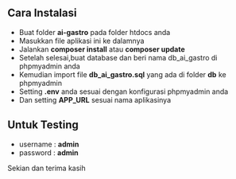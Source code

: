 
## Cara Instalasi


- Buat folder **ai-gastro** pada folder htdocs anda
- Masukkan file aplikasi ini ke dalamnya
- Jalankan **composer install** atau **composer update**
- Setelah selesai,buat database dan beri nama db_ai_gastro di phpmyadmin anda
- Kemudian import file **db_ai_gastro.sql**  yang ada di folder **db** ke phpmyadmin
- Setting **.env** anda sesuai dengan konfigurasi phpmyadmin anda
- Dan setting **APP_URL** sesuai nama aplikasinya


## Untuk Testing
- username : **admin**
- password : **admin**

Sekian dan terima kasih


